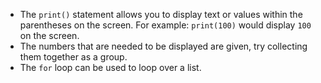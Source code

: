 -   The `print()` statement allows you to display text or values within the
    parentheses on the screen.
    For example: `print(100)` would display `100` on the screen.
-   The numbers that are needed to be displayed are given, try collecting
	them together as a group.
-   The `for` loop can be used to loop over a list.


